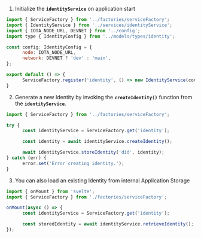 
1. Initialize the **`identityService`** on application start

```js
import { ServiceFactory } from '../factories/serviceFactory';
import { IdentityService } from '../services/identityService';
import { IOTA_NODE_URL, DEVNET } from '../config';
import type { IdentityConfig } from '../models/types/identity';

const config: IdentityConfig = {
	  node: IOTA_NODE_URL,
	  network: DEVNET ? 'dev' : 'main',
};

export default () => {
      ServiceFactory.register('identity', () => new IdentityService(config));  
}
```

2. Generate a new Identity by invoking the **`createIdentity()`** function from the **`identityService`**.

```js
import { ServiceFactory } from '../factories/serviceFactory';

try {
      const identityService = ServiceFactory.get('identity');

      const identity = await identityService.createIdentity();

      await identityService.storeIdentity('did', identity);
} catch (err) {
      error.set('Error creating identity.');
}
```

3. You can also load an existing Identity from internal Application Storage

```js
import { onMount } from 'svelte';
import { ServiceFactory } from './factories/serviceFactory';

onMount(async () => {
      const identityService = ServiceFactory.get('identity');

      const storedIdentity = await identityService.retrieveIdentity();
});
```
